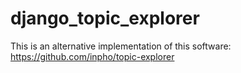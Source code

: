 # django_topic_explorer
This is an alternative implementation of this software: https://github.com/inpho/topic-explorer
